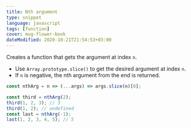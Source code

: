 ```yaml
---
title: Nth argument
type: snippet
language: javascript
tags: [function]
cover: mug-flower-book
dateModified: 2020-10-21T21:54:53+03:00
---
```


Creates a function that gets the argument at index `n`.

- Use `Array.prototype.slice()` to get the desired argument at index `n`.
- If `n` is negative, the nth argument from the end is returned.

```js
const nthArg = n => (...args) => args.slice(n)[0];
```

```js
const third = nthArg(2);
third(1, 2, 3); // 3
third(1, 2); // undefined
const last = nthArg(-1);
last(1, 2, 3, 4, 5); // 5
```
